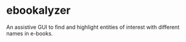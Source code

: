 # ebookalyzer
An assistive GUI to find and highlight entities of interest with different names in e-books.
